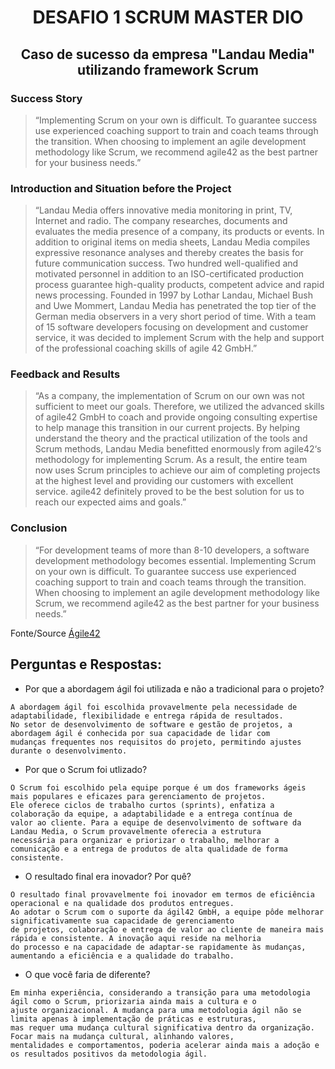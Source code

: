 # <p align="center">DESAFIO 1 SCRUM MASTER DIO</p>

## <p align="center">Caso de sucesso da empresa "Landau Media" utilizando framework Scrum</p>

### Success Story
>“Implementing Scrum on your own is difficult. To guarantee success use experienced coaching support to train and coach teams through the transition. When choosing to implement an agile development methodology like Scrum, we recommend agile42 as the best partner for your business needs.”

### Introduction and Situation before the Project
>“Landau Media offers innovative media monitoring in print, TV, Internet and radio. The company researches, documents and evaluates the media presence of a company, its products or events. In addition to original items on media sheets, Landau Media compiles expressive resonance analyses and thereby creates the basis for future communication success. Two hundred well-qualified and motivated personnel in addition to an ISO-certificated production process guarantee high-quality products, competent advice and rapid news processing. Founded in 1997 by Lothar Landau, Michael Bush and Uwe Mommert, Landau Media has penetrated the top tier of the German media observers in a very short period of time. With a team of 15 software developers focusing on development and customer service, it was decided to implement Scrum with the help and support of the professional coaching skills of agile 42 GmbH.”

### Feedback and Results
>“As a company, the implementation of Scrum on our own was not sufficient to meet our goals. Therefore, we utilized the advanced skills of agile42 GmbH to coach and provide ongoing consulting expertise to help manage this transition in our current projects.
By helping understand the theory and the practical utilization of the tools and Scrum methods, Landau Media benefitted enormously from agile42‘s methodology for implementing Scrum. As a result, the entire team now uses Scrum principles to achieve our aim of completing projects at the highest level and providing our customers with excellent service. agile42 definitely proved to be the best solution for us to reach our expected aims and goals.”

### Conclusion
>“For development teams of more than 8-10 developers, a software development methodology becomes essential. Implementing Scrum on your own is difficult. To guarantee success use experienced coaching support to train and coach teams through the transition. When choosing to implement an agile development methodology like Scrum, we recommend agile42 as the best partner for your business needs.”

Fonte/Source [Ágile42](https://www.agile42.com/en/success-stories/scrum-implementation-landau-media")

## Perguntas e Respostas:
- Por que a abordagem ágil foi utilizada e não a tradicional para o projeto?
```
A abordagem ágil foi escolhida provavelmente pela necessidade de adaptabilidade, flexibilidade e entrega rápida de resultados.
No setor de desenvolvimento de software e gestão de projetos, a abordagem ágil é conhecida por sua capacidade de lidar com
mudanças frequentes nos requisitos do projeto, permitindo ajustes durante o desenvolvimento.
```

- Por que o Scrum foi utlizado?
```
O Scrum foi escolhido pela equipe porque é um dos frameworks ágeis mais populares e eficazes para gerenciamento de projetos.
Ele oferece ciclos de trabalho curtos (sprints), enfatiza a colaboração da equipe, a adaptabilidade e a entrega contínua de
valor ao cliente. Para a equipe de desenvolvimento de software da Landau Media, o Scrum provavelmente oferecia a estrutura
necessária para organizar e priorizar o trabalho, melhorar a comunicação e a entrega de produtos de alta qualidade de forma
consistente.
```

- O resultado final era inovador? Por quê?
```
O resultado final provavelmente foi inovador em termos de eficiência operacional e na qualidade dos produtos entregues.
Ao adotar o Scrum com o suporte da ágil42 GmbH, a equipe pôde melhorar significativamente sua capacidade de gerenciamento
de projetos, colaboração e entrega de valor ao cliente de maneira mais rápida e consistente. A inovação aqui reside na melhoria
do processo e na capacidade de adaptar-se rapidamente às mudanças, aumentando a eficiência e a qualidade do trabalho.
```

- O que você faria de diferente?
```
Em minha experiência, considerando a transição para uma metodologia ágil como o Scrum, priorizaria ainda mais a cultura e o
ajuste organizacional. A mudança para uma metodologia ágil não se limita apenas à implementação de práticas e estruturas,
mas requer uma mudança cultural significativa dentro da organização. Focar mais na mudança cultural, alinhando valores,
mentalidades e comportamentos, poderia acelerar ainda mais a adoção e os resultados positivos da metodologia ágil.
```
